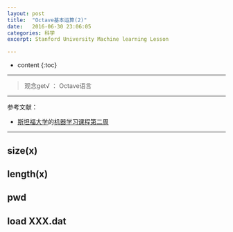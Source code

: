```yaml
---
layout: post
title:  "Octave基本运算(2)"
date:   2016-06-30 23:06:05
categories: 科学
excerpt: Stanford University Machine learning Lesson

---
```


* content
{:toc}

---

> 观念get√ ： Octave语言


---

参考文献：

* [斯坦福大学](https://art.calarts.edu/)的[机器学习课程第二周](https://www.coursera.org/learn/machine-learning/home/week/2)

---


## size(x)

## length(x)

## pwd

## load XXX.dat
